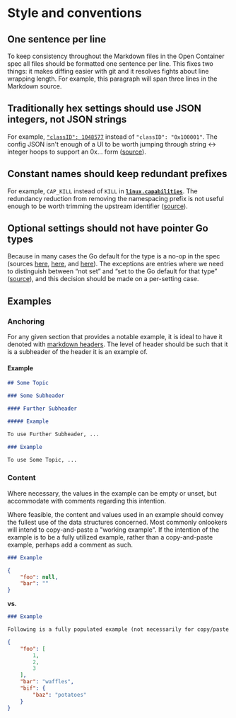 # <a name="styleAndConventions" />Style and conventions

## <a name="styleOneSentence" />One sentence per line

To keep consistency throughout the Markdown files in the Open Container spec all files should be formatted one sentence per line.
This fixes two things: it makes diffing easier with git and it resolves fights about line wrapping length.
For example, this paragraph will span three lines in the Markdown source.

## <a name="styleHex" />Traditionally hex settings should use JSON integers, not JSON strings

For example, [`"classID": 1048577`][class-id] instead of `"classID": "0x100001"`.
The config JSON isn't enough of a UI to be worth jumping through string <-> integer hoops to support an 0x… form ([source][integer-over-hex]).

## <a name="styleConstantNames" />Constant names should keep redundant prefixes

For example, `CAP_KILL` instead of `KILL` in [**`linux.capabilities`**][capabilities].
The redundancy reduction from removing the namespacing prefix is not useful enough to be worth trimming the upstream identifier ([source][keep-prefix]).

## <a name="styleOptionalSettings" />Optional settings should not have pointer Go types

Because in many cases the Go default for the type is a no-op in the spec (sources [here][no-pointer-for-strings], [here][no-pointer-for-slices], and [here][no-pointer-for-boolean]).
The exceptions are entries where we need to distinguish between “not set” and “set to the Go default for that type” ([source][pointer-when-updates-require-changes]), and this decision should be made on a per-setting case.

## Examples

### <a name="styleAnchoring" />Anchoring

For any given section that provides a notable example, it is ideal to have it denoted with [markdown headers][markdown-headers].
The level of header should be such that it is a subheader of the header it is an example of.

#### Example

```markdown
## Some Topic

### Some Subheader

#### Further Subheader

##### Example

To use Further Subheader, ...

### Example

To use Some Topic, ...

```

### <a name="styleContent" />Content

Where necessary, the values in the example can be empty or unset, but accommodate with comments regarding this intention.

Where feasible, the content and values used in an example should convey the fullest use of the data structures concerned.
Most commonly onlookers will intend to copy-and-paste a "working example".
If the intention of the example is to be a fully utilized example, rather than a copy-and-paste example, perhaps add a comment as such.

```markdown
### Example
```
```json
{
    "foo": null,
    "bar": ""
}
```

**vs.**

```markdown
### Example

Following is a fully populated example (not necessarily for copy/paste use)
```
```json
{
    "foo": [
        1,
        2,
        3
    ],
    "bar": "waffles",
    "bif": {
        "baz": "potatoes"
    }
}
```

[capabilities]: config-linux.md#capabilities
[class-id]: config-linux.md#network
[integer-over-hex]: https://github.com/opencontainers/runtime-spec/pull/267#r48360013
[keep-prefix]: https://github.com/opencontainers/runtime-spec/pull/159#issuecomment-138728337
[no-pointer-for-boolean]: https://github.com/opencontainers/runtime-spec/pull/290#r50296396
[no-pointer-for-slices]: https://github.com/opencontainers/runtime-spec/pull/316#r50782982
[no-pointer-for-strings]: https://github.com/opencontainers/runtime-spec/pull/653#issue-200439192
[pointer-when-updates-require-changes]: https://github.com/opencontainers/runtime-spec/pull/317#r50932706
[markdown-headers]: https://help.github.com/articles/basic-writing-and-formatting-syntax/#headings
